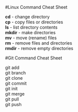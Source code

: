 #Linux Command Cheat Sheet

<b>cd</b> - change directory<br>
<b>cp</b> - copy files or directories<br>
<b>ls</b> - list directory contents<br>
<b>mkdir</b> - make directories<br>
<b>mv</b> - move (rename) files<br>
<b>rm</b> - remove files and directories<br>
<b>rmdir</b> - remove empty directories<br>

#Git Command Cheat Sheet

git add<br>
git branch<br>
git clone<br>
git commit<br>
git init<br>
git merge<br>
git pull<br>
git push<br>


